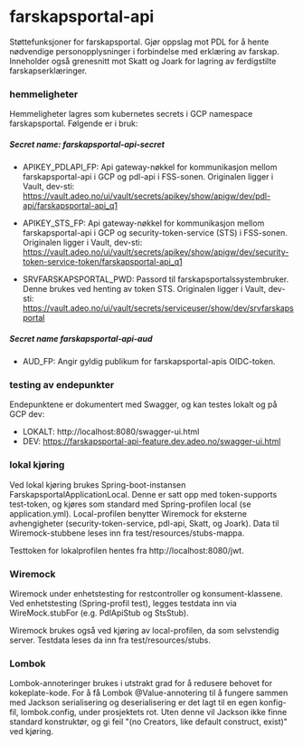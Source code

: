 # farskapsportal-api
Støttefunksjoner for farskapsportal. Gjør oppslag mot PDL for å hente nødvendige personopplysninger 
i forbindelse med erklæring av farskap. Inneholder også grenesnitt mot Skatt og Joark for lagring av 
ferdigstilte farskapserklæringer.

### hemmeligheter
Hemmeligheter lagres som kubernetes secrets i GCP namespace farskapsportal. Følgende er i bruk:

##### Secret name: farskapsportal-api-secret
 - APIKEY_PDLAPI_FP: Api gateway-nøkkel for kommunikasjon mellom farskapsportal-api i GCP og pdl-api 
 i FSS-sonen. Originalen ligger i Vault, dev-sti:
 https://vault.adeo.no/ui/vault/secrets/apikey/show/apigw/dev/pdl-api/farskapsportal-api_q1
 
 - APIKEY_STS_FP: Api gateway-nøkkel for kommunikasjon mellom farskapsportal-api i GCP og 
 security-token-service (STS) i FSS-sonen. Originalen ligger i Vault, dev-sti: 
https://vault.adeo.no/ui/vault/secrets/apikey/show/apigw/dev/security-token-service-token/farskapsportal-api_q1

 - SRVFARSKAPSPORTAL_PWD: Passord til farskapsportalssystembruker. Denne brukes ved henting av token 
 STS. Originalen ligger i Vault, dev-sti:  
 https://vault.adeo.no/ui/vault/secrets/serviceuser/show/dev/srvfarskapsportal
 
##### Secret name farskapsportal-api-aud
 - AUD_FP: Angir gyldig publikum for farskapsportal-apis OIDC-token.
 
### testing av endepunkter
Endepunktene er dokumentert med Swagger, og kan testes lokalt og på GCP dev:

 - LOKALT: http://localhost:8080/swagger-ui.html 
 - DEV: https://farskapsportal-api-feature.dev.adeo.no/swagger-ui.html
 
### lokal kjøring
Ved lokal kjøring brukes Spring-boot-instansen FarskapsportalApplicationLocal. Denne er satt opp med 
token-supports test-token, og kjøres som standard med Spring-profilen local (se application.yml). 
Local-profilen benytter Wiremock for eksterne avhengigheter (security-token-service, pdl-api, Skatt,
og Joark). Data til Wiremock-stubbene leses inn fra test/resources/stubs-mappa.

Testtoken for lokalprofilen hentes fra http://localhost:8080/jwt. 

### Wiremock
Wiremock under enhetstesting for restcontroller og konsument-klassene. Ved enhetstesting (Spring-profil
test), legges testdata inn via WireMock.stubFor (e.g. PdlApiStub og StsStub).

Wiremock brukes også ved kjøring av local-profilen, da som selvstendig server. Testdata leses da inn fra 
test/resources/stubs.

### Lombok
Lombok-annoteringer brukes i utstrakt grad for å redusere behovet for kokeplate-kode. For å få Lombok
 @Value-annotering til å fungere sammen med Jackson serialisering og deserialisering er det lagt til
en egen konfig-fil, lombok.config, under prosjektets rot. Uten denne vil Jackson ikke finne standard 
konstruktør, og gi feil "(no Creators, like default construct, exist)" ved kjøring. 
 



